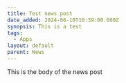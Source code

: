 ```yaml
---
title: Test news post
date_added: 2024-06-10T10:39:00.000Z
synopsis: This is a test
tags:
  - Apps
layout: default
parent: News
---
```

This is the body of the news post

